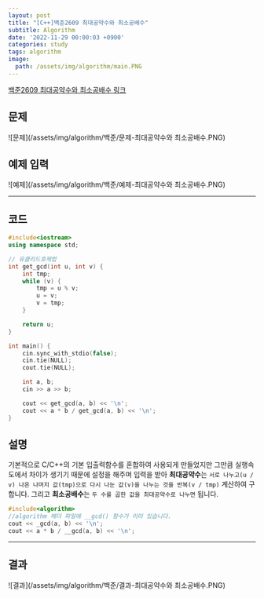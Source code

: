 ```yaml
---
layout: post
title: "[C++]백준2609 최대공약수와 최소공배수"
subtitle: Algorithm
date: '2022-11-29 00:00:03 +0900'
categories: study
tags: algorithm
image:
  path: /assets/img/algorithm/main.PNG
---
```


[백준2609 최대공약수와 최소공배수 링크](https://www.acmicpc.net/problem/2609)

<!--more-->

## 문제
![문제](/assets/img/algorithm/백준/문제-최대공약수와 최소공배수.PNG)

## 예제 입력
![예제](/assets/img/algorithm/백준/예제-최대공약수와 최소공배수.PNG)

---

## 코드
```cpp
#include<iostream>
using namespace std;

// 유클리드호제법
int get_gcd(int u, int v) {
	int tmp;
	while (v) {
		tmp = u % v;
		u = v;
		v = tmp;
	}

	return u;
}

int main() {
    cin.sync_with_stdio(false);
    cin.tie(NULL);
    cout.tie(NULL);

	int a, b;
	cin >> a >> b;

	cout << get_gcd(a, b) << '\n';
	cout << a * b / get_gcd(a, b) << '\n';
}
```
## 설명
기본적으로 C/C++의 기본 입출력함수를 혼합하여 사용되게 만들었지만 그만큼 실행속도에서 차이가 생기기 때문에 설정을 해주며 입력을 받아 **최대공약수**는 `서로 나누고(u / v) 나온 나머지 값(tmp)으로 다시 나눈 값(v)을 나누는 것을 반복(v / tmp)` 계산하여 구합니다. 그리고 **최소공배수**는 `두 수를 곱한 값을 최대공약수로 나누면` 됩니다.
```cpp
#include<algorithm>
//algorithm 헤더 파일에 __gcd() 함수가 이미 있습니다.
cout << _gcd(a, b) << '\n';
cout << a * b / __gcd(a, b) << '\n';
```

---

## 결과
![결과](/assets/img/algorithm/백준/결과-최대공약수와 최소공배수.PNG)